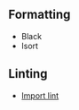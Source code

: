 ## Formatting

- Black
- Isort

## Linting

- [Import lint](https://import-linter.readthedocs.io/en/stable/)
